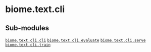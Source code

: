 # biome.text.cli <Badge text="Module"/>
<div></div>
<h2 class="section-title" id="header-submodules">Sub-modules</h2>
<code class="name"><a title="biome.text.cli.cli" href="cli.html">biome.text.cli.cli</a></code>
<code class="name"><a title="biome.text.cli.evaluate" href="evaluate.html">biome.text.cli.evaluate</a></code>
<code class="name"><a title="biome.text.cli.serve" href="serve.html">biome.text.cli.serve</a></code>
<code class="name"><a title="biome.text.cli.train" href="train.html">biome.text.cli.train</a></code>